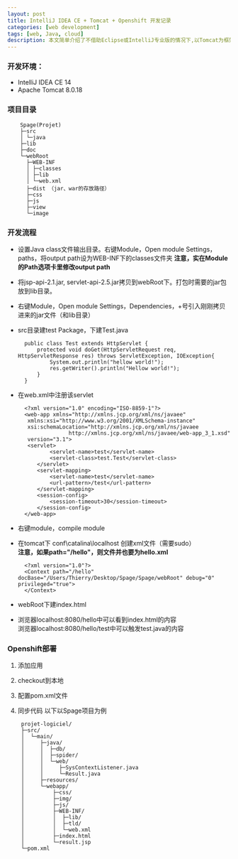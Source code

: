 ```yaml
---
layout: post
title: IntelliJ IDEA CE + Tomcat + Openshift 开发记录
categories: [web development]
tags: [web, Java, cloud]
description: 本文简单介绍了不借助Eclipse或IntelliJ专业版的情况下,以Tomcat为框架进行网络开发的配置方法，以及在Openshift平台的一种部署方法。
---
```


### 开发环境：

- IntelliJ IDEA CE 14
- Apache Tomcat 8.0.18

### 项目目录

		Spage(Projet)
		├─src
		│ └─java
		├─lib
		├─doc
		└─webRoot 
		  ├─WEB-INF
		  │ ├─classes
		  │ ├─lib
		  │ └─web.xml
		  ├─dist （jar、war的存放路径）
		  ├─css
		  ├─js
		  ├─view
		  └─image
   
### 开发流程

- 设置Java class文件输出目录。右键Module，Open module Settings，paths，将output path设为WEB-INF下的classes文件夹 **注意，实在Module的Path选项卡里修改output path**
- 将jsp-api-2.1.jar, servlet-api-2.5.jar拷贝到webRoot下。打包时需要的jar包放到lib目录。
- 右键Module，Open module Settings，Dependencies，+号引入刚刚拷贝进来的jar文件（和lib目录）
- src目录建test Package，下建Test.java

		public class Test extends HttpServlet {
			protected void doGet(HttpServletRequest req, HttpServletResponse res) throws ServletException, IOException{
				System.out.println("hellow world!");
				res.getWriter().println("Hellow world!");
			}
		}

- 在web.xml中注册该servlet

		<?xml version="1.0" encoding="ISO-8859-1"?>
		<web-app xmlns="http://xmlns.jcp.org/xml/ns/javaee"
         xmlns:xsi="http://www.w3.org/2001/XMLSchema-instance"
         xsi:schemaLocation="http://xmlns.jcp.org/xml/ns/javaee
                      http://xmlns.jcp.org/xml/ns/javaee/web-app_3_1.xsd"
         version="3.1">
         <servlet>
         		<servlet-name>test</servlet-name>
         		<servlet-class>test.Test</servlet-class>
         	</servlet>
         	<servlet-mapping>
         		<servlet-name>test</servlet-name>
         		<url-pattern>/test</url-pattern>
         	</servlet-mapping>
         	<session-config>
         		<session-timeout>30</session-timeout>
         	</session-config>
		</web-app>


- 右键module，compile module
- 在tomcat下 conf\catalina\localhost 创建xml文件（需要sudo）  
**注意，如果path="/hello"，则文件并也要为hello.xml**

		<?xml version="1.0"?>
		<Context path="/hello" docBase="/Users/Thierry/Desktop/Spage/Spage/webRoot" debug="0" privileged="true">
		</Context>

- webRoot下建index.html
- 浏览器localhost:8080/hello中可以看到index.html的内容  
  浏览器localhost:8080/hello/test中可以触发test.java的内容  
  
### Openshift部署

1. 添加应用
2. checkout到本地
3. 配置pom.xml文件
4. 同步代码
   以下以Spage项目为例
   
   
		projet-logiciel/
		├─src/
		│  └─main/
		│     ├─java/
		│     │  ├─db/
		│     │  ├─spider/
		│     │  └─web/
		│     │     ├─SysContextListener.java
		│     │     └─Result.java
		│     ├─resources/
		│     └─webapp/
		│         ├─css/
		│         ├─img/
		│         ├─js/
		│         ├─WEB-INF/
		│         │  ├─lib/
		│         │  ├─tld/
		│         │  └─web.xml
		│         ├─index.html
		│         └─result.jsp
		└─pom.xml
